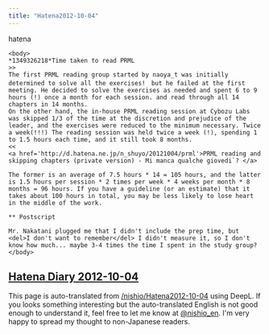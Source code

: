 ```yaml
---
title: "Hatena2012-10-04"
---
```


hatena

```
<body>
*1349326218*Time taken to read PRML
>>
The first PRML reading group started by naoya_t was initially determined to solve all the exercises!　but he failed at the first meeting. He decided to solve the exercises as needed and spent 6 to 9 hours (!) once a month for each session. and read through all 14 chapters in 14 months.
On the other hand, the in-house PRML reading session at Cybozu Labs was skipped 1/3 of the time at the discretion and prejudice of the leader, and the exercises were reduced to the minimum necessary. Twice a week(!!!) The reading session was held twice a week (!), spending 1 to 1.5 hours each time, and it still took 8 months.
<<
<a href='http://d.hatena.ne.jp/n_shuyo/20121004/prml'>PRML reading and skipping chapters (private version) - Mi manca qualche giovedi`? </a>

The former is an average of 7.5 hours * 14 = 105 hours, and the latter is 1.5 hours per session * 2 times per week * 4 weeks per month * 8 months = 96 hours. If you have a guideline (or an estimate) that it takes about 100 hours in total, you may be less likely to lose heart in the middle of the work.

** Postscript

Mr. Nakatani plugged me that I didn't include the prep time, but <del>I don't want to remember</del> I didn't measure it, so I don't know how much... maybe 3-4 times the time I spent in the study group?
</body>
```


[Hatena Diary 2012-10-04](https://nishiohirokazu.hatenadiary.org/archive/2012/10/04)
---
This page is auto-translated from [/nishio/Hatena2012-10-04](https://scrapbox.io/nishio/Hatena2012-10-04) using DeepL. If you looks something interesting but the auto-translated English is not good enough to understand it, feel free to let me know at [@nishio_en](https://twitter.com/nishio_en). I'm very happy to spread my thought to non-Japanese readers.